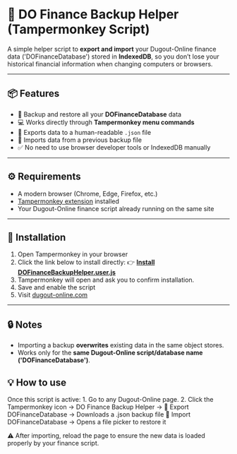 # 💾 DO Finance Backup Helper (Tampermonkey Script)

A simple helper script to **export and import** your Dugout-Online finance data ('DOFinanceDatabase') stored in **IndexedDB**, so you don’t lose your historical financial information when changing computers or browsers.

---

## 📦 Features

- 🧠 Backup and restore all your **DOFinanceDatabase** data  
- 💻 Works directly through **Tampermonkey menu commands**  
- 📂 Exports data to a human-readable `.json` file  
- 🔄 Imports data from a previous backup file  
- ✅ No need to use browser developer tools or IndexedDB manually

---

## ⚙️ Requirements

- A modern browser (Chrome, Edge, Firefox, etc.)
- [Tampermonkey extension](https://www.tampermonkey.net/) installed
- Your Dugout-Online finance script already running on the same site

---

## 🚀 Installation

1. Open Tampermonkey in your browser
2. Click the link below to install directly:
👉 [**Install DOFinanceBackupHelper.user.js**](https://github.com/osvdel/DOFinanceBackupHelper/raw/main/DOFinanceBackupHelper.user.js)
3. Tampermonkey will open and ask you to confirm installation.  
4. Save and enable the script  
5. Visit [dugout-online.com](https://www.dugout-online.com)

---

## 🔒 Notes

- Importing a backup **overwrites** existing data in the same object stores.  
- Works only for the **same Dugout-Online script/database name ('DOFinanceDatabase')**.
  
## 💡 How to use
Once this script is active:
        1. Go to any Dugout-Online page.
        2. Click the Tampermonkey icon → DO Finance Backup Helper →
                💾 Export DOFinanceDatabase → Downloads a .json backup file
                📂 Import DOFinanceDatabase → Opens a file picker to restore it

⚠️ After importing, reload the page to ensure the new data is loaded properly by your finance script.
